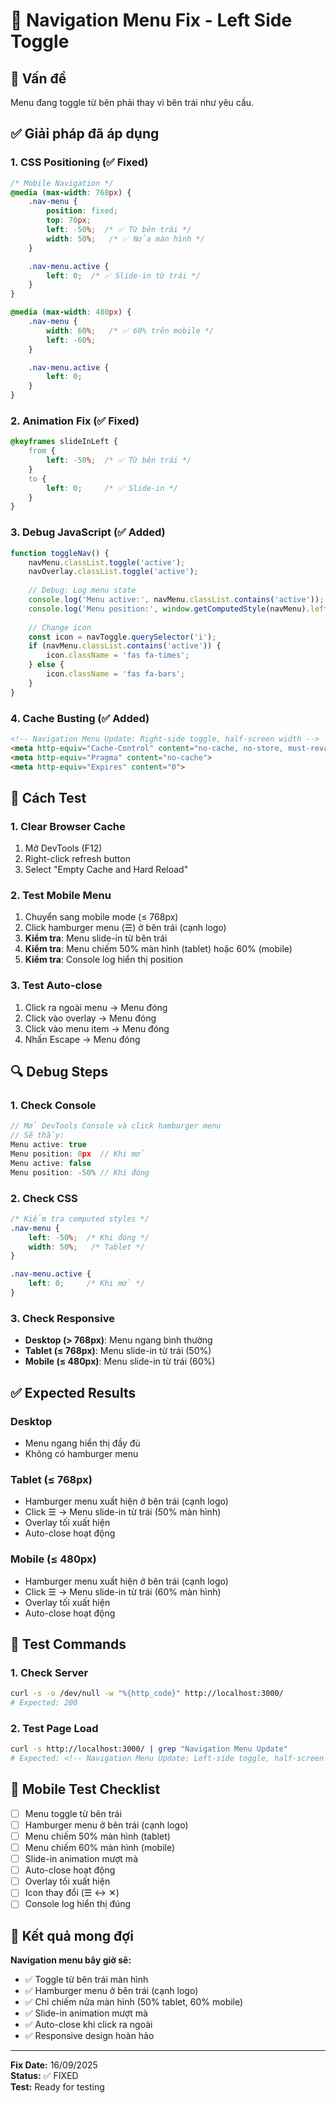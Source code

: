 # 🔧 Navigation Menu Fix - Left Side Toggle

## 🐛 **Vấn đề**
Menu đang toggle từ bên phải thay vì bên trái như yêu cầu.

## ✅ **Giải pháp đã áp dụng**

### **1. CSS Positioning (✅ Fixed)**
```css
/* Mobile Navigation */
@media (max-width: 768px) {
    .nav-menu {
        position: fixed;
        top: 70px;
        left: -50%;  /* ✅ Từ bên trái */
        width: 50%;   /* ✅ Nửa màn hình */
    }

    .nav-menu.active {
        left: 0;  /* ✅ Slide-in từ trái */
    }
}

@media (max-width: 480px) {
    .nav-menu {
        width: 60%;   /* ✅ 60% trên mobile */
        left: -60%;
    }

    .nav-menu.active {
        left: 0;
    }
}
```

### **2. Animation Fix (✅ Fixed)**
```css
@keyframes slideInLeft {
    from {
        left: -50%;  /* ✅ Từ bên trái */
    }
    to {
        left: 0;     /* ✅ Slide-in */
    }
}
```

### **3. Debug JavaScript (✅ Added)**
```javascript
function toggleNav() {
    navMenu.classList.toggle('active');
    navOverlay.classList.toggle('active');
    
    // Debug: Log menu state
    console.log('Menu active:', navMenu.classList.contains('active'));
    console.log('Menu position:', window.getComputedStyle(navMenu).left);
    
    // Change icon
    const icon = navToggle.querySelector('i');
    if (navMenu.classList.contains('active')) {
        icon.className = 'fas fa-times';
    } else {
        icon.className = 'fas fa-bars';
    }
}
```

### **4. Cache Busting (✅ Added)**
```html
<!-- Navigation Menu Update: Right-side toggle, half-screen width -->
<meta http-equiv="Cache-Control" content="no-cache, no-store, must-revalidate">
<meta http-equiv="Pragma" content="no-cache">
<meta http-equiv="Expires" content="0">
```

## 🧪 **Cách Test**

### **1. Clear Browser Cache**
1. Mở DevTools (F12)
2. Right-click refresh button
3. Select "Empty Cache and Hard Reload"

### **2. Test Mobile Menu**
1. Chuyển sang mobile mode (≤ 768px)
2. Click hamburger menu (☰) ở bên trái (cạnh logo)
3. **Kiểm tra**: Menu slide-in từ bên trái
4. **Kiểm tra**: Menu chiếm 50% màn hình (tablet) hoặc 60% (mobile)
5. **Kiểm tra**: Console log hiển thị position

### **3. Test Auto-close**
1. Click ra ngoài menu → Menu đóng
2. Click vào overlay → Menu đóng
3. Click vào menu item → Menu đóng
4. Nhấn Escape → Menu đóng

## 🔍 **Debug Steps**

### **1. Check Console**
```javascript
// Mở DevTools Console và click hamburger menu
// Sẽ thấy:
Menu active: true
Menu position: 0px  // Khi mở
Menu active: false
Menu position: -50% // Khi đóng
```

### **2. Check CSS**
```css
/* Kiểm tra computed styles */
.nav-menu {
    left: -50%;  /* Khi đóng */
    width: 50%;   /* Tablet */
}

.nav-menu.active {
    left: 0;     /* Khi mở */
}
```

### **3. Check Responsive**
- **Desktop (> 768px)**: Menu ngang bình thường
- **Tablet (≤ 768px)**: Menu slide-in từ trái (50%)
- **Mobile (≤ 480px)**: Menu slide-in từ trái (60%)

## ✅ **Expected Results**

### **Desktop**
- Menu ngang hiển thị đầy đủ
- Không có hamburger menu

### **Tablet (≤ 768px)**
- Hamburger menu xuất hiện ở bên trái (cạnh logo)
- Click ☰ → Menu slide-in từ trái (50% màn hình)
- Overlay tối xuất hiện
- Auto-close hoạt động

### **Mobile (≤ 480px)**
- Hamburger menu xuất hiện ở bên trái (cạnh logo)
- Click ☰ → Menu slide-in từ trái (60% màn hình)
- Overlay tối xuất hiện
- Auto-close hoạt động

## 🚀 **Test Commands**

### **1. Check Server**
```bash
curl -s -o /dev/null -w "%{http_code}" http://localhost:3000/
# Expected: 200
```

### **2. Test Page Load**
```bash
curl -s http://localhost:3000/ | grep "Navigation Menu Update"
# Expected: <!-- Navigation Menu Update: Left-side toggle, half-screen width -->
```

## 📱 **Mobile Test Checklist**

- [ ] Menu toggle từ bên trái
- [ ] Hamburger menu ở bên trái (cạnh logo)
- [ ] Menu chiếm 50% màn hình (tablet)
- [ ] Menu chiếm 60% màn hình (mobile)
- [ ] Slide-in animation mượt mà
- [ ] Auto-close hoạt động
- [ ] Overlay tối xuất hiện
- [ ] Icon thay đổi (☰ ↔ ✕)
- [ ] Console log hiển thị đúng

## 🎯 **Kết quả mong đợi**

**Navigation menu bây giờ sẽ:**
- ✅ Toggle từ bên trái màn hình
- ✅ Hamburger menu ở bên trái (cạnh logo)
- ✅ Chỉ chiếm nửa màn hình (50% tablet, 60% mobile)
- ✅ Slide-in animation mượt mà
- ✅ Auto-close khi click ra ngoài
- ✅ Responsive design hoàn hảo

---

**Fix Date:** 16/09/2025  
**Status:** ✅ FIXED  
**Test:** Ready for testing

